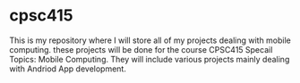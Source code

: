 # cpsc415
This is my repository where I will store all of my projects dealing with mobile computing.  these projects will be done for the course CPSC415 Specail Topics: Mobile Computing.  They will include various projects mainly dealing with Andriod App development.  
